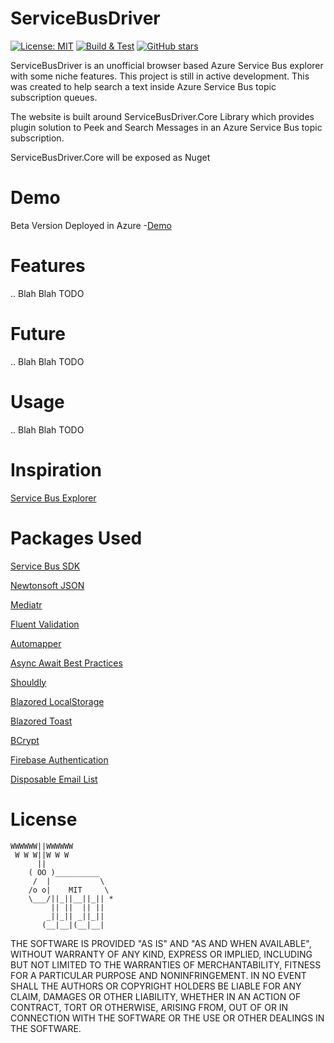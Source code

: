 
ServiceBusDriver
===============
[![License: MIT](https://img.shields.io/badge/License-MIT-yellow.svg)](/LICENSE.md)
[![Build & Test](https://github.com/hybridtechie/ServiceBusDriver/actions/workflows/build%20and%20test.yml/badge.svg?branch=main)](https://github.com/hybridtechie/ServiceBusDriver/actions/workflows/build%20and%20test.yml)
[![GitHub stars](https://img.shields.io/github/stars/hybridtechie/ServiceBusDriver)](https://github.com/hybridtechie/ServiceBusDriver/stargazers)

ServiceBusDriver is an unofficial browser based Azure Service Bus explorer with some niche features. This project is still in active development. This was created to help search a text inside Azure Service Bus topic subscription queues. 

The website is built around ServiceBusDriver.Core Library which provides plugin solution to Peek and Search Messages in an Azure Service Bus topic subscription.

ServiceBusDriver.Core will be exposed as Nuget

# Demo
Beta Version Deployed in Azure  -[Demo](https://app-sbdriver-dev.azurewebsites.net/)

# Features

.. Blah Blah TODO

# Future 

.. Blah Blah TODO

# Usage

.. Blah Blah TODO


# Inspiration
[Service Bus Explorer](https://github.com/paolosalvatori/ServiceBusExplorer)


# Packages Used
[Service Bus SDK](https://github.com/Azure/azure-sdk-for-net)

[Newtonsoft JSON](https://github.com/JamesNK/Newtonsoft.Json)

[Mediatr](https://github.com/jbogard/MediatR)

[Fluent Validation](https://github.com/FluentValidation/FluentValidation)

[Automapper](https://github.com/AutoMapper/AutoMapper.Extensions.Microsoft.DependencyInjection)

[Async Await Best Practices](https://github.com/brminnick/AsyncAwaitBestPractices)

[Shouldly](https://github.com/shouldly/shouldly)

[Blazored LocalStorage](https://github.com/Blazored/LocalStorage)

[Blazored Toast](https://github.com/Blazored/Toast)

[BCrypt](https://github.com/BcryptNet/bcrypt.net)

[Firebase Authentication](https://github.com/step-up-labs/firebase-authentication-dotnet)

[Disposable Email List](https://github.com/ivolo/disposable-email-domains)


# License

```
WWWWWW||WWWWWW
 W W W||W W W
      ||
    ( OO )__________
     /  |           \
    /o o|    MIT     \
    \___/||_||__||_|| *
         || ||  || ||
        _||_|| _||_||
       (__|__|(__|__|
```

THE SOFTWARE IS PROVIDED "AS IS" AND "AS AND WHEN AVAILABLE", WITHOUT WARRANTY OF ANY KIND, EXPRESS OR
IMPLIED, INCLUDING BUT NOT LIMITED TO THE WARRANTIES OF MERCHANTABILITY,
FITNESS FOR A PARTICULAR PURPOSE AND NONINFRINGEMENT.  IN NO EVENT SHALL THE
AUTHORS OR COPYRIGHT HOLDERS BE LIABLE FOR ANY CLAIM, DAMAGES OR OTHER
LIABILITY, WHETHER IN AN ACTION OF CONTRACT, TORT OR OTHERWISE, ARISING FROM,
OUT OF OR IN CONNECTION WITH THE SOFTWARE OR THE USE OR OTHER DEALINGS IN
THE SOFTWARE.


